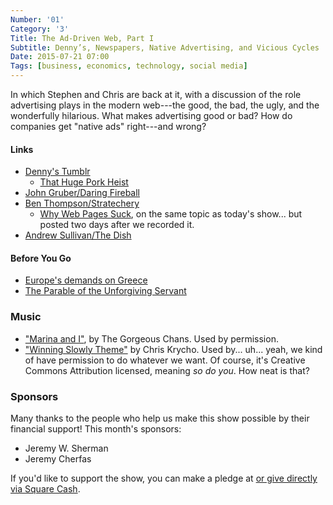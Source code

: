 ```yaml
---
Number: '01'
Category: '3'
Title: The Ad-Driven Web, Part I
Subtitle: Denny’s, Newspapers, Native Advertising, and Vicious Cycles
Date: 2015-07-21 07:00
Tags: [business, economics, technology, social media]
---
```


In which Stephen and Chris are back at it, with a discussion of the role
advertising plays in the modern web---the good, the bad, the ugly, and the
wonderfully hilarious. What makes advertising good or bad? How do companies get
"native ads" right---and wrong?

#### Links

  - [Denny's Tumblr](http://blog.dennys.com)
      + [That Huge Pork Heist](http://blog.dennys.com/post/122474107213/when-youre-about-to-pull-off-that-huge-pork-heist)
  - [John Gruber/Daring Fireball](http://daringfireball.net)
  - [Ben Thompson/Stratechery](https://stratechery.com)
      + [Why Web Pages Suck](https://stratechery.com/2015/why-web-pages-suck/),
        on the same topic as today's show... but posted two days after we
        recorded it.
  - [Andrew Sullivan/The Dish](http://dish.andrewsullivan.com)

#### Before You Go

  - [Europe's demands on Greece](http://www.ft.com/cms/s/0/2a6a3ea4-2e41-11e5-8873-775ba7c2ea3d.html)
  - [The Parable of the Unforgiving Servant](http://bib.ly/mt18.21-35)

### Music

  - ["Marina and I"](https://soundcloud.com/thegorgeouschans/marina-and-i),
    by The Gorgeous Chans. Used by permission.
  - ["Winning Slowly Theme"](//soundcloud.com/chriskrycho/winning-slowly)
    by Chris Krycho. Used by... uh... yeah, we kind of have permission to do
    whatever we want. Of course, it's Creative Commons Attribution licensed,
    meaning *so do you*. How neat is that?

### Sponsors

Many thanks to the people who help us make this show possible by their financial
support! This month's sponsors:

  - Jeremy W. Sherman
  - Jeremy Cherfas

If you'd like to support the show, you can make a pledge at <a href='https://www.patreon.com/winningslowly' rel='payment'> or give
directly via [Square Cash].

[Square Cash]: https://cash.me/$winningslowly
